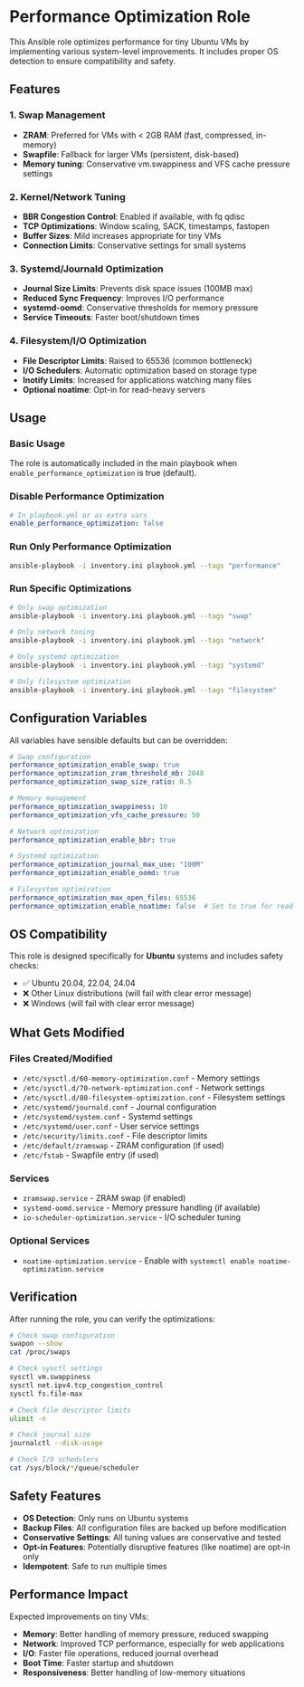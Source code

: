 # Performance Optimization Role

This Ansible role optimizes performance for tiny Ubuntu VMs by implementing various system-level improvements. It includes proper OS detection to ensure compatibility and safety.

## Features

### 1. Swap Management
- **ZRAM**: Preferred for VMs with < 2GB RAM (fast, compressed, in-memory)
- **Swapfile**: Fallback for larger VMs (persistent, disk-based)
- **Memory tuning**: Conservative vm.swappiness and VFS cache pressure settings

### 2. Kernel/Network Tuning
- **BBR Congestion Control**: Enabled if available, with fq qdisc
- **TCP Optimizations**: Window scaling, SACK, timestamps, fastopen
- **Buffer Sizes**: Mild increases appropriate for tiny VMs
- **Connection Limits**: Conservative settings for small systems

### 3. Systemd/Journald Optimization
- **Journal Size Limits**: Prevents disk space issues (100MB max)
- **Reduced Sync Frequency**: Improves I/O performance
- **systemd-oomd**: Conservative thresholds for memory pressure
- **Service Timeouts**: Faster boot/shutdown times

### 4. Filesystem/I/O Optimization
- **File Descriptor Limits**: Raised to 65536 (common bottleneck)
- **I/O Schedulers**: Automatic optimization based on storage type
- **Inotify Limits**: Increased for applications watching many files
- **Optional noatime**: Opt-in for read-heavy servers

## Usage

### Basic Usage
The role is automatically included in the main playbook when `enable_performance_optimization` is true (default).

### Disable Performance Optimization
```yaml
# In playbook.yml or as extra vars
enable_performance_optimization: false
```

### Run Only Performance Optimization
```bash
ansible-playbook -i inventory.ini playbook.yml --tags "performance"
```

### Run Specific Optimizations
```bash
# Only swap optimization
ansible-playbook -i inventory.ini playbook.yml --tags "swap"

# Only network tuning
ansible-playbook -i inventory.ini playbook.yml --tags "network"

# Only systemd optimization
ansible-playbook -i inventory.ini playbook.yml --tags "systemd"

# Only filesystem optimization  
ansible-playbook -i inventory.ini playbook.yml --tags "filesystem"
```

## Configuration Variables

All variables have sensible defaults but can be overridden:

```yaml
# Swap configuration
performance_optimization_enable_swap: true
performance_optimization_zram_threshold_mb: 2048
performance_optimization_swap_size_ratio: 0.5

# Memory management
performance_optimization_swappiness: 10
performance_optimization_vfs_cache_pressure: 50

# Network optimization
performance_optimization_enable_bbr: true

# Systemd optimization
performance_optimization_journal_max_use: "100M"
performance_optimization_enable_oomd: true

# Filesystem optimization
performance_optimization_max_open_files: 65536
performance_optimization_enable_noatime: false  # Set to true for read-heavy servers
```

## OS Compatibility

This role is designed specifically for **Ubuntu** systems and includes safety checks:

- ✅ Ubuntu 20.04, 22.04, 24.04
- ❌ Other Linux distributions (will fail with clear error message)
- ❌ Windows (will fail with clear error message)

## What Gets Modified

### Files Created/Modified
- `/etc/sysctl.d/60-memory-optimization.conf` - Memory settings
- `/etc/sysctl.d/70-network-optimization.conf` - Network settings  
- `/etc/sysctl.d/80-filesystem-optimization.conf` - Filesystem settings
- `/etc/systemd/journald.conf` - Journal configuration
- `/etc/systemd/system.conf` - Systemd settings
- `/etc/systemd/user.conf` - User service settings
- `/etc/security/limits.conf` - File descriptor limits
- `/etc/default/zramswap` - ZRAM configuration (if used)
- `/etc/fstab` - Swapfile entry (if used)

### Services
- `zramswap.service` - ZRAM swap (if enabled)
- `systemd-oomd.service` - Memory pressure handling (if available)
- `io-scheduler-optimization.service` - I/O scheduler tuning

### Optional Services
- `noatime-optimization.service` - Enable with `systemctl enable noatime-optimization.service`

## Verification

After running the role, you can verify the optimizations:

```bash
# Check swap configuration
swapon --show
cat /proc/swaps

# Check sysctl settings
sysctl vm.swappiness
sysctl net.ipv4.tcp_congestion_control
sysctl fs.file-max

# Check file descriptor limits
ulimit -n

# Check journal size
journalctl --disk-usage

# Check I/O schedulers
cat /sys/block/*/queue/scheduler
```

## Safety Features

- **OS Detection**: Only runs on Ubuntu systems
- **Backup Files**: All configuration files are backed up before modification
- **Conservative Settings**: All tuning values are conservative and tested
- **Opt-in Features**: Potentially disruptive features (like noatime) are opt-in only
- **Idempotent**: Safe to run multiple times

## Performance Impact

Expected improvements on tiny VMs:
- **Memory**: Better handling of memory pressure, reduced swapping
- **Network**: Improved TCP performance, especially for web applications
- **I/O**: Faster file operations, reduced journal overhead
- **Boot Time**: Faster startup and shutdown
- **Responsiveness**: Better handling of low-memory situations
